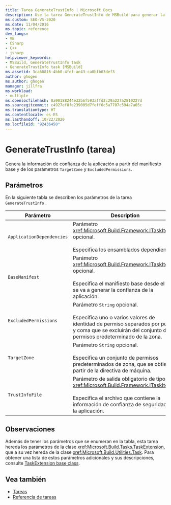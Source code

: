 ```yaml
---
title: Tarea GenerateTrustInfo | Microsoft Docs
description: Use la tarea GenerateTrustInfo de MSBuild para generar la confianza de la aplicación a partir del manifiesto base y los parámetros TargetZone y ExcludedPermissions.
ms.custom: SEO-VS-2020
ms.date: 11/04/2016
ms.topic: reference
dev_langs:
- VB
- CSharp
- C++
- jsharp
helpviewer_keywords:
- MSBuild, GenerateTrustInfo task
- GenerateTrustInfo task [MSBuild]
ms.assetid: 3ca60816-4bb0-4fef-ae43-ca0bfb63def3
author: ghogen
ms.author: ghogen
manager: jillfra
ms.workload:
- multiple
ms.openlocfilehash: 8a90188244e32b6f593affd2c29a227a2810227d
ms.sourcegitcommit: c4927ef8fe239005d7feff6c5a7707c594a7a05c
ms.translationtype: HT
ms.contentlocale: es-ES
ms.lasthandoff: 10/22/2020
ms.locfileid: "92436450"
---
```

# <a name="generatetrustinfo-task"></a>GenerateTrustInfo (tarea)

Genera la información de confianza de la aplicación a partir del manifiesto base y de los parámetros `TargetZone` y `ExcludedPermissions`.

## <a name="parameters"></a>Parámetros

 En la siguiente tabla se describen los parámetros de la tarea `GenerateTrustInfo` .

|Parámetro|Description|
|---------------|-----------------|
|`ApplicationDependencies`|Parámetro <xref:Microsoft.Build.Framework.ITaskItem>`[]` opcional.<br /><br /> Especifica los ensamblados dependientes.|
|`BaseManifest`|Parámetro <xref:Microsoft.Build.Framework.ITaskItem> opcional.<br /><br /> Especifica el manifiesto base desde el cual se va a generar la confianza de la aplicación.|
|`ExcludedPermissions`|Parámetro `String` opcional.<br /><br /> Especifica uno o varios valores de identidad de permiso separados por punto y coma que se excluirán del conjunto de permisos predeterminado de la zona.|
|`TargetZone`|Parámetro `String` opcional.<br /><br /> Especifica un conjunto de permisos predeterminados de zona, que se obtiene a partir de la directiva de máquina.|
|`TrustInfoFile`|Parámetro de salida obligatorio de tipo <xref:Microsoft.Build.Framework.ITaskItem>.<br /><br /> Especifica el archivo que contiene la información de confianza de seguridad de la aplicación.|

## <a name="remarks"></a>Observaciones

 Además de tener los parámetros que se enumeran en la tabla, esta tarea hereda los parámetros de la clase <xref:Microsoft.Build.Tasks.TaskExtension>, que a su vez hereda de la clase <xref:Microsoft.Build.Utilities.Task>. Para obtener una lista de estos parámetros adicionales y sus descripciones, consulte [TaskExtension base class](../msbuild/taskextension-base-class.md).

## <a name="see-also"></a>Vea también

- [Tareas](../msbuild/msbuild-tasks.md)
- [Referencia de tareas](../msbuild/msbuild-task-reference.md)